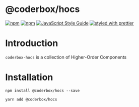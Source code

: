 # @coderbox/hocs

[![npm](https://img.shields.io/npm/dm/@coderbox/hocs.svg)](https://www.npmjs.com/package/@coderbox/hocs)
[![npm](https://img.shields.io/npm/v/@coderbox/hocs.svg)](https://www.npmjs.com/package/@coderbox/hocs)
[![JavaScript Style Guide](https://img.shields.io/badge/code_style-standard-brightgreen.svg)](https://standardjs.com)
[![styled with prettier](https://img.shields.io/badge/styled_with-prettier-ff69b4.svg)](https://github.com/prettier/prettier)

# Introduction
`coderbox-hocs` is a collection of Higher-Order Components 

# Installation

```
npm install @coderbox/hocs --save
```
```
yarn add @coderbox/hocs
```